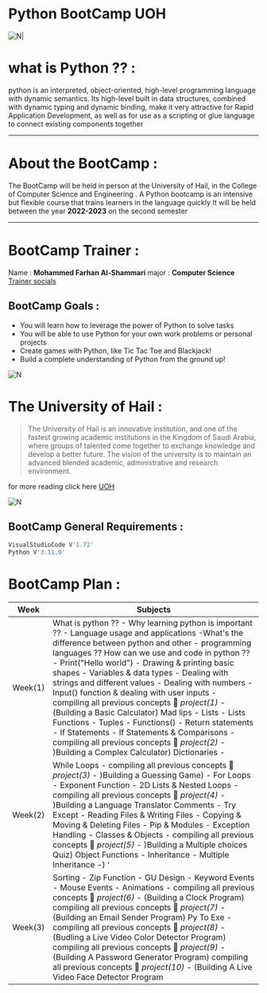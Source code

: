 # Python BootCamp UOH


![N|](https://i.imgur.com/htoBH8i.jpg)

# what is Python ?? :
python is an interpreted, object-oriented, high-level programming language with dynamic semantics. Its high-level built in data structures, combined with dynamic typing and dynamic binding, make it very attractive for Rapid Application Development, as well as for use as a scripting or glue language to connect existing components together
___
# About the BootCamp :
The BootCamp will be held in person at the University of Hail, in the College of Computer Science and Engineering . A Python bootcamp is an intensive but flexible course that trains learners in the language quickly It will be held between the year **2022-2023** on the second semester
___     
# BootCamp Trainer :
Name : **Mohammed Farhan Al-Shammari**
major : **Computer Science** 
[Trainer socials ](https://t.co/7JVgRh9arv)




## BootCamp Goals :

- You will learn how to leverage the power of Python to solve tasks
- You will be able to use Python for your own work problems or personal projects
- Create games with Python, like Tic Tac Toe and Blackjack!
- Build a complete understanding of Python from the ground up!

![N](https://i.imgur.com/BL8A4YW.jpg)
# The University of Hail :

> The University of Hail is an innovative institution, and one of the fastest growing academic institutions in the Kingdom of Saudi Arabia, where groups of talented come together to exchange knowledge and develop a better future. The vision of the university is to maintain an advanced blended academic, administrative and research environment.

for more reading click here [UOH](https://www.uoh.edu.sa/en)

![N](https://almnatiq.net/wp-content/uploads/2020/03/001.jpg)



## BootCamp General Requirements :
```sh
VisualStudioCode V'1.72'
Python V'3.11.0'
```

# BootCamp Plan :
| Week    | Subjects                                                                                                                                                                                                                                                          |
|------------|--------------------------------------------------------------------------------------------------------------------------------------------------------------------------------------------------------------------------------------------------------------------|
| Week(1) | What is python ?? - Why learning python is important ?? - Language usage and applications -What's the difference between python and other - programming languages ?? How can we use and code in python ?? - Print("Hello world") - Drawing & printing basic shapes - Variables & data types - Dealing with strings and different values - Dealing with numbers - Input() function & dealing with user inputs - compiling all previous concepts  *project(1)* - (Building a Basic Calculator) Mad lips - Lists - Lists Functions - Tuples - Functions() - Return statements - If Statements - If Statements & Comparisons - compiling all previous concepts  *project(2)* - )Building a Complex Calculator) Dictionaries - |
| Week(2)  | While Loops - compiling all previous concepts  *project(3)* - )Building a Guessing Game) - For Loops - Exponent Function - 2D Lists & Nested Loops - compiling all previous concepts  *project(4)* - )Building a Language Translator Comments - Try Except - Reading Files & Writing Files - Copying & Moving & Deleting Files - Pip & Modules - Exception Handling - Classes & Objects - compiling all previous concepts  *project(5)* - )Building a Multiple choices Quiz) Object Functions - Inheritance - Multiple Inheritance -) ‘                                                                                                                                                           |
| Week(3) | Sorting - Zip Function - GU Design - Keyword Events - Mouse Events - Animations - compiling all previous concepts  *project(6)* - (Building a Clock Program) compiling all previous concepts  *project(7)* - (Building an Email Sender Program) Py To Exe - compiling all previous concepts  *project(8)* - (Budling a Live Video Color Detector Program) compiling all previous concepts  *project(9)* - (Building A Password Generator Program) compiling all previous concepts  *project(10)* - (Building A Live Video Face Detector Program                                                                                                                                                                              |
